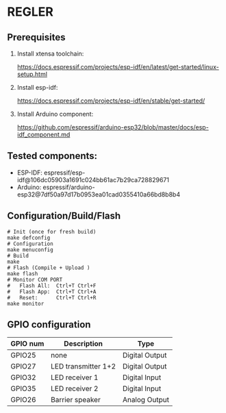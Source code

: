 # REGLER

## Prerequisites

1. Install xtensa toolchain:

    https://docs.espressif.com/projects/esp-idf/en/latest/get-started/linux-setup.html

1.  Install esp-idf:

    https://docs.espressif.com/projects/esp-idf/en/stable/get-started/

1. Install Arduino component:

    https://github.com/espressif/arduino-esp32/blob/master/docs/esp-idf_component.md

## Tested components:
* ESP-IDF: espressif/esp-idf@106dc05903a1691c024bb61ac7b29ca728829671
* Arduino: espressif/arduino-esp32@7df50a97d17b0953ea01cad0355410a66bd8b8b4

## Configuration/Build/Flash

```console
# Init (once for fresh build)
make defconfig
# Configuration
make menuconfig
# Build
make
# Flash (Compile + Upload )
make flash
# Monitor COM PORT
#   Flash All:  Ctrl+T Ctrl+F
#   Flash App:  Ctrl+T Ctrl+A
#   Reset:      Ctrl+T Ctrl+R
make monitor

```

## GPIO configuration
GPIO num | Description | Type
------------ | ------------- | -------------
GPIO25 | none | Digital Output
GPIO27 | LED transmitter 1+2 | Digital Output
GPIO32 | LED receiver 1 | Digital Input
GPIO35 | LED receiver 2 | Digital Input
GPIO26 | Barrier speaker | Analog Output

